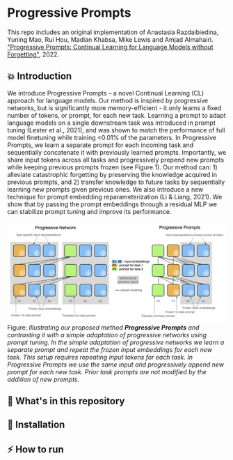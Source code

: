 # Progressive Prompts

This repo includes an original implementation of Anastasia Razdaibiedina, Yuning Mao, Rui Hou, Madian Khabsa, Mike Lewis and Amjad Almahairi. ["Progressive Prompts: Continual Learning for Language Models without Forgetting"](https://openreview.net/pdf?id=UJTgQBc91_), 2022.

## :boom: Introduction
We introduce Progressive Prompts – a novel Continual Learning (CL) approach for language models. Our
method is inspired by progressive networks, but is significantly more memory-efficient - it
only learns a fixed number of tokens, or prompt, for each new task. Learning a prompt to adapt
language models on a single downstream task was introduced in prompt tuning (Lester et al., 2021),
and was shown to match the performance of full model finetuning while training <0.01% of the
parameters. In Progressive Prompts, we learn a separate prompt for each incoming task and sequentially concatenate it with previously learned prompts. Importantly, we share input tokens across all
tasks and progressively prepend new prompts while keeping previous prompts frozen (see Figure 1).
Our method can: 1) alleviate catastrophic forgetting by preserving the knowledge acquired in previous prompts, and 2) transfer knowledge to future tasks by sequentially learning new prompts given
previous ones. We also introduce a new technique for prompt embedding reparameterization (Li
& Liang, 2021). We show that by passing the prompt embeddings through a residual MLP we can
stabilize prompt tuning and improve its performance.


![Progressive Prompts schematics](/images/illustration.png)
Figure: *Illustrating our proposed method **Progressive Prompts** and contrasting it with a simple
adaptation of progressive networks using prompt tuning. In the simple adaptation of progressive
networks we learn a separate prompt and repeat the frozen input embeddings for each new task.
This setup requires repeating input tokens for each task. In Progressive Prompts we use the same
input and progressively append new prompt for each new task. Prior task prompts are not modified
by the addition of new prompts.*

## :open_file_folder: What's in this repository

## :wrench: Installation

## :zap: How to run 
